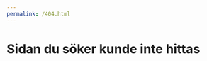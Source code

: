 ```yaml
---
permalink: /404.html
---
```



<html>
<head>
  <meta charset="utf-8">
  <meta name="viewport" content="width=device-width, initial-scale=1.0">
  <title>{{ site.data.cv.person.name }}</title>
  <meta name="author" content="{{ site.data.cv.name }}" />
  <meta name="description" content="Allt om {{ site.data.cv.name }}" />
  <link rel="shortcut icon" href="images/headshot.png">
  <link href="assets/cv.css" rel="stylesheet">
  <link rel="stylesheet" media="screen" href="css/style.css"> 
</head>
<body>
    <!-- particles.js container -->
    <div id="particles-js"></div>
    <!-- scripts -->
    <script src="js/particles.js"></script>
    <script src="js/app.js"></script> 
    <div id="center">
        <h1 id="h1404">Sidan du söker kunde inte hittas</h1> 
    </div>
</body>
</html>
